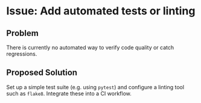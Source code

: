 # Issue: Add automated tests or linting

## Problem
There is currently no automated way to verify code quality or catch regressions.

## Proposed Solution
Set up a simple test suite (e.g. using `pytest`) and configure a linting tool such as `flake8`. Integrate these into a CI workflow.
